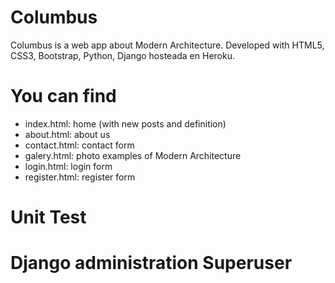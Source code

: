 # Columbus
Columbus is a web app about Modern Architecture. Developed with HTML5, CSS3, Bootstrap, Python, Django hosteada en Heroku.

# You can find
- index.html: home (with new posts and definition)
- about.html: about us
- contact.html: contact form
- galery.html: photo examples of Modern Architecture
- login.html: login form
- register.html: register form

# Unit Test

# Django administration Superuser

